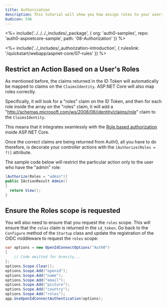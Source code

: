 ```yaml
---
title: Authorization
description: This tutorial will show you how assign roles to your users, and use those claims to authorize or deny a user to access certain routes in the app.
budicon: 546
---
```


<%= include('../../../_includes/_package', {
  org: 'auth0-samples',
  repo: 'auth0-aspnetcore-sample',
  path: '08-Authorization'
}) %>

<%= include('../_includes/_authorization-introduction', { ruleslink: '/quickstart/webapp/aspnet-core/07-rules' }) %>

## Restrict an Action Based on a User's Roles

As mentioned before, the claims returned in the ID Token will automatically be mapped to claims on the `ClaimsIdentity`. ASP.NET Core will also map roles correctly.

Specifically, it will look for a "roles" claim on the ID Token, and then for each role inside the array on the "roles" claim, it will add a "http://schemas.microsoft.com/ws/2008/06/identity/claims/role" claim to the `ClaimsIdentity`.

This means that it integrates seamlessly with the [Role based authorization](https://docs.asp.net/en/latest/security/authorization/roles.html) inside ASP.NET Core.

Once the correct claims are being returned from Auth0, all you have to do therefore, is decorate your controller actions with the `[Authorize(Roles = ?)]` attribute.

The sample code below will restrict the particular action only to the user who have the "admin" role:

```csharp
[Authorize(Roles = "admin")]
public IActionResult Admin()
{
  return View();
}
```

## Ensure the Roles scope is requested

You will also need to ensure that you request the `roles` scope. This will ensure that the `roles` claim is returned in the `id_token`. Go back to the `Configure` method of the `Startup` class and update the registration of the OIDC middleware to request the `roles` scope:

```csharp
var options = new OpenIdConnectOptions("Auth0")
{
    // Code omitted for brevity...
};
options.Scope.Clear();
options.Scope.Add("openid");
options.Scope.Add("name");
options.Scope.Add("email");
options.Scope.Add("picture");
options.Scope.Add("country");
options.Scope.Add("roles");
app.UseOpenIdConnectAuthentication(options);
```
